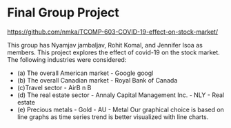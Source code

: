 # Final Group Project
https://github.com/nmka/TCOMP-603-COVID-19-effect-on-stock-market/

This group has Nyamjav jambaljav, Rohit Komal, and Jennifer Isoa as members.
This project explores the effect of covid-19 on the stock market.
The following industries were considered:
* (a) The overall American market - Google googl 
* (b) The overall Canadian market - Royal Bank of Canada
* (c)Travel sector - AirB n B
* (d) The real estate sector - Annaly Capital Management Inc. - NLY - Real estate
* (e) Precious metals - Gold - AU - Metal
Our graphical choice is based on line graphs as time series trend is better visualized with line charts.
